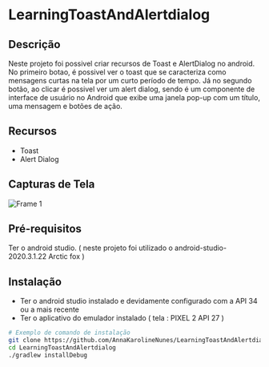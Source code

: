 # LearningToastAndAlertdialog

## Descrição

Neste projeto foi possivel criar recursos de Toast e AlertDialog no android. No primeiro botao, é possivel ver o toast que se caracteriza como mensagens curtas na tela por um curto período de tempo. Já no segundo botão, ao clicar é possivel ver um alert dialog, sendo é um componente de interface de usuário no Android que exibe uma janela pop-up com um título, uma mensagem e botões de ação. 

## Recursos

- Toast
- Alert Dialog

## Capturas de Tela

![Frame 1](https://github.com/AnnaKarolineNunes/LearningToastAndAlertdialog/assets/101477642/a52fbfd3-2fe7-416a-85d6-6d86bd08401a)

## Pré-requisitos

Ter o android studio. ( neste projeto foi utilizado o android-studio-2020.3.1.22 Arctic fox )

## Instalação

- Ter o android studio instalado e devidamente configurado com a API 34 ou a mais recente
- Ter o aplicativo do emulador instalado ( tela : PIXEL 2 API 27 )
```bash
# Exemplo de comando de instalação
git clone https://github.com/AnnaKarolineNunes/LearningToastAndAlertdialog.git
cd LearningToastAndAlertdialog
./gradlew installDebug
